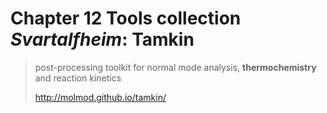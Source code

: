 # Chapter 12 Tools collection $Svartalfheim$: Tamkin

> post-processing toolkit for normal mode analysis, **thermochemistry** and reaction kinetics
>
> http://molmod.github.io/tamkin/